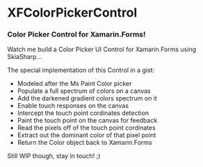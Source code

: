 # XFColorPickerControl

### Color Picker Control for Xamarin.Forms!

Watch me build a Color Picker UI Control for Xamarin.Forms using SkiaSharp...

The special implementation of this Control in a gist:

- Modeled after the Ms Paint Color picker
- Populate a full spectrum of colors on a canvas
- Add the darkened gradient colors spectrum on it
- Enable touch responses on the canvas
- Intercept the touch point cordinates detection
- Paint the touch point on the canvas for feedback
- Read the pixels off of the touch point cordinates
- Extract out the dominant color of that pixel point
- Return the Color object back to Xamarin.Forms

Still WIP though, stay in touch! ;) 